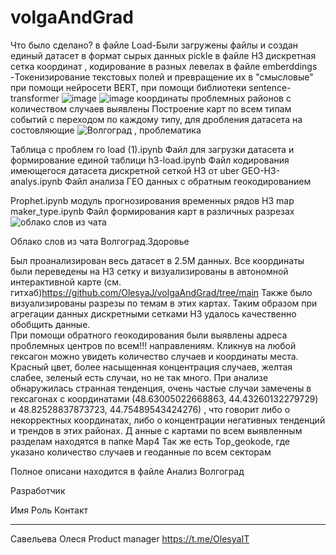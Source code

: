 # volgaAndGrad
Что было сделано?
в файле Load-Были загружены файлы и создан единый датасет в формат сырых данных pickle
в файле H3 дискретная сетка координат , кодирование в разных левелах
в файле emberddings -Токенизирование текстовых полей и превращение их в "смысловые" при помощи нейросети  BERT, при помощи библиотеки sentence-transformer
![image](https://user-images.githubusercontent.com/65441571/183564536-027cdd81-959b-43b0-9a72-7a9f3f4d12b9.png)
![image](https://user-images.githubusercontent.com/65441571/183577815-762fc5af-8f86-4acb-81a9-e4c09a9053df.png)
координаты проблемных районов с количеством случаев выявлены
Построение карт по всем типам событий с переходом по каждому типу, для дробления датасета на состовляющие
![Волгоград , проблематика](https://user-images.githubusercontent.com/65441571/183589029-0b742ef4-49ad-46dd-b15f-c7fc4b2d6489.jpg)


Таблица с проблем  го
load (1).ipynb  Файл для загрузки датасета и формирование единой таблици
h3-load.ipynb Файл кодирования имеющегося датасета дискретной сеткой H3 от  uber 
GEO-H3-analys.ipynb Файл анализа ГЕО данных с обратным геокодированием

Prophet.ipynb модуль прогнозирования временных рядов
H3 map maker_type.ipynb Файл формирования карт в различных разрезах
![облако слов из чата](https://user-images.githubusercontent.com/65441571/184062798-f17324b2-5bd8-4c2f-8c5f-559f84991676.jpg)

Облако слов из чата Волгоград.Здоровье

Был проанализирован весь датасет в 2.5М данных.
Все координаты были переведены на H3 сетку и визуализированы в автономной интерактивной карте (см. гитхаб)https://github.com/OlesyaJ/volgaAndGrad/tree/main
Также было визуализированы разрезы по темам в этих картах.
Таким образом при  агрегации данных дискретными сетками H3 удалось качественно обобщить данные.  
При помощи обратного геокодирования были выявлены адреса проблемных центров по всем!!! направлениям. Кликнув на любой гексагон можно увидеть количество случаев и координаты места. Красный цвет, более насыщенная концентрация случаев, желтая слабее, зеленый есть случаи, но не так много.
При анализе обнаружилась странная тенденция, очень частые случаи замечены в гексагонах с координатами  (48.63005022668863, 44.43260132279729) и 48.82528837873723, 44.75489543424276) , что говорит либо о некорректных координатах, либо о концентрации негативных тенденций и трендов в этих районах.
Д анные с картами по всем  выявленным разделам находятся       в папке Map4
Так же есть Top_geokode, где указано количество случаев и геоданные по всем секторам

Полное описани находится в файле Анализ Волгоград

Разработчик


Имя	Роль	Контакт

---	---	---
Савельева Олеся	Product manager	https://t.me/OlesyaIT
